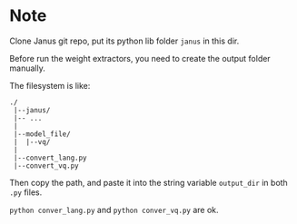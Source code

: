 # Note
Clone Janus git repo, put its python lib folder `janus` in this dir.

Before run the weight extractors, you need to create the output folder manually.

The filesystem is like:
```
./
 |--janus/
 |-- ...
 |
 |--model_file/
 |  |--vq/
 |
 |--convert_lang.py
 |--convert_vq.py
```

Then copy the path, and paste it into the string variable `output_dir` in both `.py` files.

`python conver_lang.py` and `python conver_vq.py` are ok.
